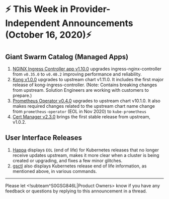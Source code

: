 # :zap: This Week in Provider-Independent Announcements (October 16, 2020):zap:

## Giant Swarm Catalog (Managed Apps)

1. [NGINX Ingress Controller app v1.10.0](https://github.com/giantswarm/nginx-ingress-controller-app/blob/master/CHANGELOG.md#1100---2020-10-07) upgrades ingress-nginx-controller from `v0.35.0` to `v0.40.2` improving performance and reliability.
2. [Kong v1.0.0](https://github.com/giantswarm/kong-app/blob/master/CHANGELOG.md#100---2020-10-13) upgrades to upstream chart v1.11.0. It includes the first major release of kong-ingress-controller. (Note: Contains breaking changes from upstream. Solution Engineers are working with customers to prepare.)
3. [Prometheus Operator v0.4.0](https://github.com/giantswarm/prometheus-operator-app/blob/master/CHANGELOG.md#040---2020-10-15) upgrades to upstream chart v10.1.0. It also makes required changes related to the upstream chart name change from `prometheus-operator` (EOL in Nov 2020) to `kube-prometheus`
4. [Cert Manager v2.3.0](https://github.com/giantswarm/cert-manager-app/blob/master/CHANGELOG.md#230---2020-10-02) brings the first stable release from upstream, v1.0.2.

## User Interface Releases

1. [Happa](https://github.com/giantswarm/happa/releases) displays `EOL` (end of life) for Kubernetes releases that no longer receive updates upstream, makes it more clear when a cluster is being created or upgrading, and fixes a few minor glitches.
2. [gsctl](https://github.com/giantswarm/gsctl/releases) also displays Kubernetes release end of life information, as mentioned above, in various commands.

---
Please let <!subteam^S0GSG846L|Product Owners> know if you have any feedback or questions by replying to this announcement in a thread.
